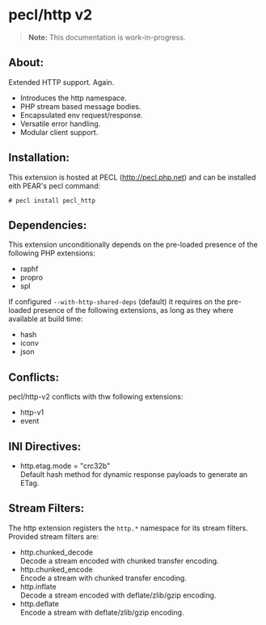 # pecl/http v2

> **Note:** This documentation is work-in-progress.

## About:

Extended HTTP support. Again. 

* Introduces the http namespace.
* PHP stream based message bodies.
* Encapsulated env request/response.
* Versatile error handling.
* Modular client support.

## Installation:

This extension is hosted at PECL (<http://pecl.php.net>) and can be installed eith PEAR's pecl command:

    # pecl install pecl_http

## Dependencies:

This extension unconditionally depends on the pre-loaded presence of the following PHP extensions:

* raphf
* propro
* spl


If configured ```--with-http-shared-deps``` (default) it requires on the pre-loaded presence of the following extensions, as long as they where available at build time:

* hash
* iconv
* json

## Conflicts:

pecl/http-v2 conflicts with thw following extensions:

* http-v1
* event

## INI Directives:

* http.etag.mode = "crc32b"  
  Default hash method for dynamic response payloads to generate an ETag.

## Stream Filters:

The http extension registers the ```http.*``` namespace for its stream filters. Provided stream filters are:

* http.chunked_decode  
  Decode a stream encoded with chunked transfer encoding.
* http.chunked_encode  
  Encode a stream with chunked transfer encoding.
* http.inflate  
  Decode a stream encoded with deflate/zlib/gzip encoding.
* http.deflate  
  Encode a stream with deflate/zlib/gzip encoding.
